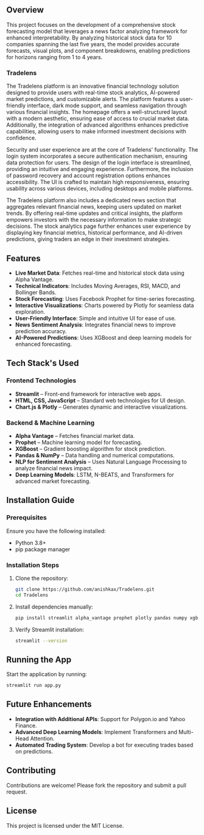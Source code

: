 ## Overview
This project focuses on the development of a comprehensive stock forecasting model that leverages a news factor analyzing framework for enhanced interpretability. By analyzing historical stock data for 10 companies spanning the last five years, the model provides accurate forecasts, visual plots, and component breakdowns, enabling predictions for horizons ranging from 1 to 4 years.

### **Tradelens**
The Tradelens platform is an innovative financial technology solution designed to provide users with real-time stock analytics, AI-powered market predictions, and customizable alerts. The platform features a user-friendly interface, dark mode support, and seamless navigation through various financial insights. The homepage offers a well-structured layout with a modern aesthetic, ensuring ease of access to crucial market data. Additionally, the integration of advanced algorithms enhances predictive capabilities, allowing users to make informed investment decisions with confidence.

Security and user experience are at the core of Tradelens' functionality. The login system incorporates a secure authentication mechanism, ensuring data protection for users. The design of the login interface is streamlined, providing an intuitive and engaging experience. Furthermore, the inclusion of password recovery and account registration options enhances accessibility. The UI is crafted to maintain high responsiveness, ensuring usability across various devices, including desktops and mobile platforms.

The Tradelens platform also includes a dedicated news section that aggregates relevant financial news, keeping users updated on market trends. By offering real-time updates and critical insights, the platform empowers investors with the necessary information to make strategic decisions. The stock analytics page further enhances user experience by displaying key financial metrics, historical performance, and AI-driven predictions, giving traders an edge in their investment strategies.

## Features
- **Live Market Data**: Fetches real-time and historical stock data using Alpha Vantage.
- **Technical Indicators**: Includes Moving Averages, RSI, MACD, and Bollinger Bands.
- **Stock Forecasting**: Uses Facebook Prophet for time-series forecasting.
- **Interactive Visualizations**: Charts powered by Plotly for seamless data exploration.
- **User-Friendly Interface**: Simple and intuitive UI for ease of use.
- **News Sentiment Analysis**: Integrates financial news to improve prediction accuracy.
- **AI-Powered Predictions**: Uses XGBoost and deep learning models for enhanced forecasting.

## Tech Stack's Used
### **Frontend Technologies**
- **Streamlit** – Front-end framework for interactive web apps.
- **HTML, CSS, JavaScript** – Standard web technologies for UI design.
- **Chart.js & Plotly** – Generates dynamic and interactive visualizations.

### **Backend & Machine Learning**
- **Alpha Vantage** – Fetches financial market data.
- **Prophet** – Machine learning model for forecasting.
- **XGBoost** – Gradient boosting algorithm for stock prediction.
- **Pandas & NumPy** – Data handling and numerical computations.
- **NLP for Sentiment Analysis** – Uses Natural Language Processing to analyze financial news impact.
- **Deep Learning Models**: LSTM, N-BEATS, and Transformers for advanced market forecasting.

## Installation Guide
### Prerequisites
Ensure you have the following installed:
- Python 3.8+
- pip package manager

### Installation Steps
1. Clone the repository:
   ```sh
   git clone https://github.com/anishkax/Tradelens.git
   cd Tradelens
   ```
2. Install dependencies manually:
   ```sh
   pip install streamlit alpha_vantage prophet plotly pandas numpy xgboost nltk scikit-learn flask
   ```
3. Verify Streamlit installation:
   ```sh
   streamlit --version
   ```

## Running the App
Start the application by running:
```sh
streamlit run app.py
```

## Future Enhancements
- **Integration with Additional APIs**: Support for Polygon.io and Yahoo Finance.
- **Advanced Deep Learning Models**: Implement Transformers and Multi-Head Attention.
- **Automated Trading System**: Develop a bot for executing trades based on predictions.

## Contributing
Contributions are welcome! Please fork the repository and submit a pull request.

## License
This project is licensed under the MIT License.
